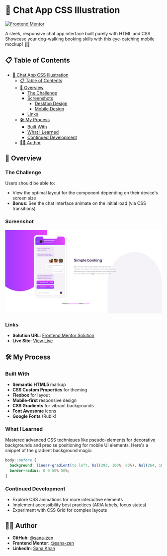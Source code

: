 # 💬 Chat App CSS Illustration

[![Frontend Mentor](https://img.shields.io/badge/Frontend%20Mentor-Challenge-blue)](https://www.frontendmentor.io/challenges/chat-app-css-illustration-O5auMkFqY)

A sleek, responsive chat app interface built purely with HTML and CSS. Showcase your dog-walking booking skills with this eye-catching mobile mockup! 🐶📱

## 📋 Table of Contents

- [💬 Chat App CSS Illustration](#-chat-app-css-illustration)
  - [📋 Table of Contents](#-table-of-contents)
  - [🌟 Overview](#-overview)
    - [The Challenge](#the-challenge)
    - [Screenshots](#screenshots)
      - [Desktop Design](#desktop-design)
      - [Mobile Design](#mobile-design)
    - [Links](#links)
  - [🛠️ My Process](#️-my-process)
    - [Built With](#built-with)
    - [What I Learned](#what-i-learned)
    - [Continued Development](#continued-development)
  - [👩‍💻 Author](#-author)

## 🌟 Overview

### The Challenge

Users should be able to:
- View the optimal layout for the component depending on their device's screen size
- **Bonus**: See the chat interface animate on the initial load (via CSS transitions)



### Screenshot
![Screenshot ](./images/Sc.png)


### Links

- **Solution URL**: [Frontend Mentor Solution](https://www.frontendmentor.io/solutions/chat-app-css-illustration-html-css-only-responsive-abc123)
- **Live Site**: [View Live](https://sana-zen.github.io/chat-app-css-illustration/)

## 🛠️ My Process

### Built With

- **Semantic HTML5** markup
- **CSS Custom Properties** for theming
- **Flexbox** for layout
- **Mobile-first** responsive design
- **CSS Gradients** for vibrant backgrounds
- **Font Awesome** icons
- **Google Fonts** (Rubik)

### What I Learned

Mastered advanced CSS techniques like pseudo-elements for decorative backgrounds and precise positioning for mobile UI elements. Here's a snippet of the gradient background magic:

```css
body::before {
  background: linear-gradient(to left, hsl(293, 100%, 63%), hsl(264, 100%, 61%));
  border-radius: 0 0 50% 50%;
}
```

### Continued Development

- Explore CSS animations for more interactive elements
- Implement accessibility best practices (ARIA labels, focus states)
- Experiment with CSS Grid for complex layouts

## 👩‍💻 Author

- **GitHub**: [@sana-zen](https://www.github.com/sana-zen)
- **Frontend Mentor**: [@sana-zen](https://www.frontendmentor.io/profile/sana-zen)
- **LinkedIn**: [Sana Khan](https://www.linkedin.com/in/sana-khan10/)

